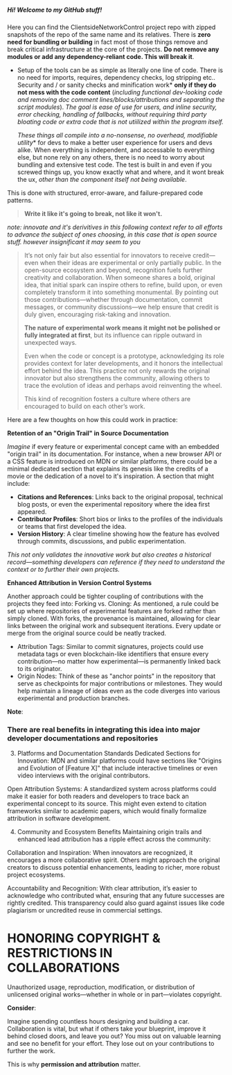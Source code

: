 ##### Hi! Welcome to my GitHub stuff!

  Here you can find the ClientsideNetworkControl project repo with zipped snapshots of the repo of the same name and its relatives. There is **zero need for bundling or building** in fact most of those things remove and break critical infrastructure at the core of the projects. 
  **Do not remove any modules or add any dependency-reliant code. This will break it**. 
- Setup of the tools can be as simple as literally one line of code. There is no need for imports, requires, dependency checks, log stripping etc..
 Security and / or sanity checks and minification work* **only if they do not mess with the code content** (*including functional dev-looking code and removing doc comment lines/blocks/attributions and separating the script modules*). 
*The goal is ease of use for users, and inline security, error checking, handling of fallbacks, without requiring third party bloating code or extra code that is not utiilized within the program itself.*

  *These things all compile into a no-nonsense, no overhead, modifiable utility** for devs to make a better user experience for users and devs alike. When everything is independent, and accessable to everything else, but none rely on any others, there is no need to worry about bundling and extensive test code. The test is built in and even if you screwed things up, you know exactly what and where, and it wont break the ux, *other than the component itself not being available*.

 This is done with structured, error-aware, and failure-prepared code patterns. 
  
>  **Write it like it's going to break, not like it won't.**




*note: innovate and it's derivitives in this following context refer to all efforts to advance the subject of ones choosing, in this case that is open source stuff.
however insignificant it may seem to you*

> It’s not only fair but also essential for innovators to receive credit—even when their ideas are experimental or only partially public. In the open-source ecosystem and beyond, recognition fuels further creativity and collaboration. 
> When someone shares a bold, original idea, that initial spark can inspire others to refine, build upon, or even completely transform it into something monumental. By pointing out those contributions—whether through documentation, commit messages, or community discussions—we help ensure that credit is duly given, encouraging risk-taking and innovation.
>
> **The nature of experimental work means it might not be polished or fully integrated at first**, but its influence can ripple outward in unexpected ways. 
>
> Even when the code or concept is a prototype, acknowledging its role provides context for later developments, and it honors the intellectual effort behind the idea. 
> This practice not only rewards the original innovator but also strengthens the community, allowing others to trace the evolution of ideas and perhaps avoid reinventing the wheel.
>
> This kind of recognition fosters a culture where others are encouraged to build on each other’s work.

Here are a few thoughts on how this could work in practice:

**Retention of an "Origin Trail" in Source Documentation**

*Imagine* if every feature or experimental concept came with an embedded "origin trail" in its documentation. For instance, when a new browser API or a CSS feature is introduced on MDN or similar platforms, there could be a minimal dedicated section that explains its genesis like the credits of a movie or the dedication of a novel to it's inspiration.
A section that might include:

- **Citations and References**: Links back to the original proposal, technical blog posts, or even the experimental repository where the idea first appeared.
- **Contributor Profiles**: Short bios or links to the profiles of the individuals or teams that first developed the idea.
- **Version History**: A clear timeline showing how the feature has evolved through commits, discussions, and public experimentation.

*This not only validates the innovative work but also creates a historical record—something developers can reference if they need to understand the context or to further their own projects.*

**Enhanced Attribution in Version Control Systems**

Another approach could be tighter coupling of contributions with the projects they feed into:
Forking vs. Cloning: As mentioned, a rule could be set up where repositories of experimental features are forked rather than simply cloned. With forks, the provenance is maintained, allowing for clear links between the original work and subsequent iterations. Every update or merge from the original source could be neatly tracked.
- Attribution Tags: Similar to commit signatures, projects could use metadata tags or even blockchain-like identifiers that ensure every contribution—no matter how experimental—is permanently linked back to its originator.
- Origin Nodes: Think of these as "anchor points" in the repository that serve as checkpoints for major contributions or milestones. They would help maintain a lineage of ideas even as the code diverges into various experimental and production branches.

**Note**:
### There are real benefits in integrating this idea into major developer documentations and repositories

3. Platforms and Documentation Standards
Dedicated Sections for Innovation: MDN and similar platforms could have sections like "Origins and Evolution of [Feature X]" that include interactive timelines or even video interviews with the original contributors.

Open Attribution Systems: A standardized system across platforms could make it easier for both readers and developers to trace back an experimental concept to its source. This might even extend to citation frameworks similar to academic papers, which would finally formalize attribution in software development.

4. Community and Ecosystem Benefits
Maintaining origin trails and enhanced lead attribution has a ripple effect across the community:

Collaboration and Inspiration: When innovators are recognized, it encourages a more collaborative spirit. Others might approach the original creators to discuss potential enhancements, leading to richer, more robust project ecosystems.

Accountability and Recognition: With clear attribution, it’s easier to acknowledge who contributed what, ensuring that any future successes are rightly credited. This transparency could also guard against issues like code plagiarism or uncredited reuse in commercial settings.

# HONORING COPYRIGHT & RESTRICTIONS IN COLLABORATIONS

Unauthorized usage, reproduction, modification, or distribution of unlicensed original works—whether in whole or in part—violates copyright.

**Consider**:

Imagine spending countless hours designing and building a car. Collaboration is vital, but what if others take your blueprint, improve it behind closed doors, and leave you out? You miss out on valuable learning and see no benefit for your effort. They lose out on your contributions to further the work. 

This is why **permission and attribution** matter.
